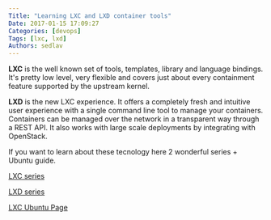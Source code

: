 ```yaml
---
Title: "Learning LXC and LXD container tools"
Date: 2017-01-15 17:09:27
Categories: [devops]
Tags: [lxc, lxd]
Authors: sedlav
---
```


**LXC** is the well known set of tools, templates, library and language bindings. It's pretty low level, very flexible and covers just about every containment feature supported by the upstream kernel.

**LXD** is the new LXC experience. It offers a completely fresh and intuitive user experience with a single command line tool to manage your containers. Containers can be managed over the network in a transparent way through a REST API. It also works with large scale deployments by integrating with OpenStack.

If you want to learn about these tecnology here 2 wonderful series + Ubuntu guide.

[LXC series](https://www.stgraber.org/2013/12/20/lxc-1-0-blog-post-series/)

[LXD series](http://insights.ubuntu.com/2016/03/14/the-lxd-2-0-story-prologue/)

[LXC Ubuntu Page](https://help.ubuntu.com/lts/serverguide/lxc.html)
